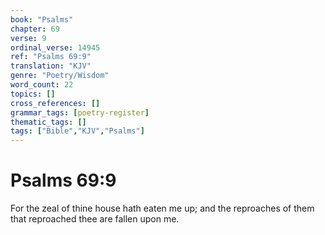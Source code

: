 ```yaml
---
book: "Psalms"
chapter: 69
verse: 9
ordinal_verse: 14945
ref: "Psalms 69:9"
translation: "KJV"
genre: "Poetry/Wisdom"
word_count: 22
topics: []
cross_references: []
grammar_tags: [poetry-register]
thematic_tags: []
tags: ["Bible","KJV","Psalms"]
---
```


# Psalms 69:9

For the zeal of thine house hath eaten me up; and the reproaches of them that reproached thee are fallen upon me.
